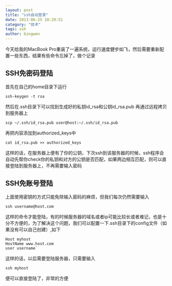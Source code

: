 ```yaml
---
layout: post
title: "ssh自动登录"
date: 2013-06-25 10:29:51
category: "技术"
tags: ssh 
author: bingwen
---
```



今天给我的MacBook Pro重装了一遍系统，运行速度健步如飞，然后需要重新配置一些东西，结果有些命令忘掉了，做个记录
<!--break-->

SSH免密码登陆
----------------

首先在自己的home目录下运行

`ssh-keygen -t rsa`

然后在.ssh目录下可以找到生成好的私钥id_rsa和公钥id_rsa.pub
再通过远程拷贝到服务器上

`scp ~/.ssh/id_rsa.pub user@host:~/.ssh/id_rsa.pub`

再把内容添加到authorized_keys中

`cat id_rsa.pub >> authorized_keys`

这样的话，在服务器上便有了你的公钥，下次ssh到该服务器的时候，ssh程序会自动先帮你check你的私钥和对方的公钥是否匹配，如果两边相互匹配，则可以直接登陆到服务器上，不再需要输入密码

SSH免账号登陆
--------------
上面使用密钥的方式只能免除输入密码的麻烦，但我们每次仍然需要输入

`ssh username@host.com`

这样的命令才能登陆，有的时候服务器的域名或者ip可能比较长或者难记，也是十分不方便的，为了解决这个问题，我们可以配置一下.ssh目录下的config文件（如果没有可以自己创建）,如下

	Host myhost
	HostName www.host.com
	user username`

这样的话，以后需要登陆服务器，只需要输入

`ssh myhost`

便可以直接登陆了，非常的方便
